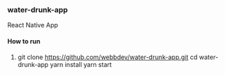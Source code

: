### water-drunk-app
React Native App

#### How to run
1. git clone https://github.com/webbdev/water-drunk-app.git
cd water-drunk-app
yarn install
yarn start
